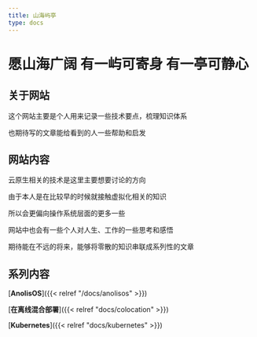 ```yaml
---
title: 山海屿亭
type: docs
---
```


# 愿山海广阔 有一屿可寄身 有一亭可静心

## 关于网站

这个网站主要是个人用来记录一些技术要点，梳理知识体系

也期待写的文章能给看到的人一些帮助和启发


## 网站内容

云原生相关的技术是这里主要想要讨论的方向

由于本人是在比较早的时候就接触虚拟化相关的知识

所以会更偏向操作系统层面的更多一些

网站中也会有一些个人对人生、工作的一些思考和感悟

期待能在不远的将来，能够将零散的知识串联成系列性的文章


## 系列内容

[**AnolisOS**]({{< relref "/docs/anolisos" >}})

[**在离线混合部署**]({{< relref "docs/colocation" >}})

[**Kubernetes**]({{< relref "docs/kubernetes" >}})



